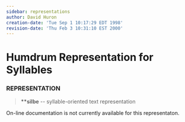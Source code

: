 ```yaml
---
sidebar: representations
author: David Huron
creation-date: 'Tue Sep 1 10:17:29 EDT 1998'
revision-date: 'Thu Feb 3 10:31:10 EST 2000'
---
```



Humdrum Representation for Syllables
====================================

### REPRESENTATION

> **\*\*silbe** \-- syllable-oriented text representation

On-line documentation is not currently available for this representaton.

